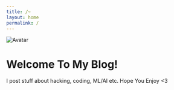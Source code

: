 ```yaml
---
title: /~
layout: home
permalink: /
---
```

![Avatar](https://avatars.githubusercontent.com/u/74054557?v=4&size=256)

# Welcome To My Blog!

I post stuff about hacking, coding, ML/AI etc. Hope You Enjoy <3
